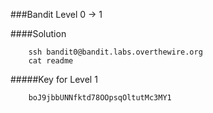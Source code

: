###Bandit Level 0 -> 1

####Solution
```
	ssh bandit0@bandit.labs.overthewire.org
	cat readme
```


#####Key for Level 1
```
	boJ9jbbUNNfktd78OOpsqOltutMc3MY1
```
